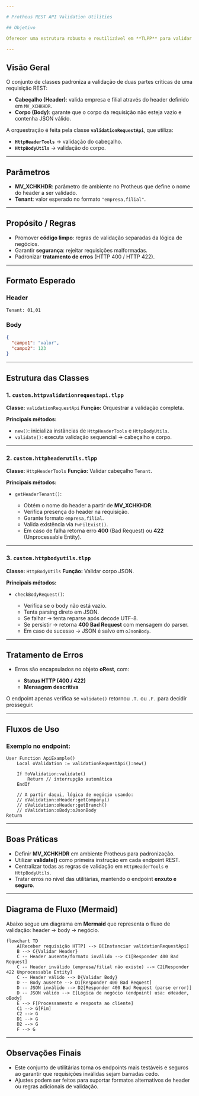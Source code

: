 ```yaml
---

# Protheus REST API Validation Utilities

## Objetivo

Oferecer uma estrutura robusta e reutilizável em **TLPP** para validar requisições HTTP recebidas por APIs REST no **TOTVS Protheus**, desacoplando a lógica de validação de cabeçalhos e corpo da lógica de negócios principal do endpoint.

---
```


## Visão Geral

O conjunto de classes padroniza a validação de duas partes críticas de uma requisição REST:

* **Cabeçalho (Header)**: valida empresa e filial através do header definido em `MV_XCHKHDR`.
* **Corpo (Body)**: garante que o corpo da requisição não esteja vazio e contenha JSON válido.

A orquestração é feita pela classe **`validationRequestApi`**, que utiliza:

* **`HttpHeaderTools`** → validação do cabeçalho.
* **`HttpBodyUtils`** → validação do corpo.

---

## Parâmetros

* **MV_XCHKHDR**: parâmetro de ambiente no Protheus que define o nome do header a ser validado.
* **Tenant**: valor esperado no formato `"empresa,filial"`.

---

## Propósito / Regras

* Promover **código limpo**: regras de validação separadas da lógica de negócios.
* Garantir **segurança**: rejeitar requisições malformadas.
* Padronizar **tratamento de erros** (HTTP 400 / HTTP 422).

---

## Formato Esperado

### Header

```http
Tenant: 01,01
```

### Body

```json
{
  "campo1": "valor",
  "campo2": 123
}
```

---

## Estrutura das Classes

### 1. `custom.httpvalidationrequestapi.tlpp`

**Classe:** `validationRequestApi`
**Função:** Orquestrar a validação completa.

**Principais métodos:**

* `new()`: inicializa instâncias de `HttpHeaderTools` e `HttpBodyUtils`.
* `validate()`: executa validação sequencial → cabeçalho e corpo.

---

### 2. `custom.httpheaderutils.tlpp`

**Classe:** `HttpHeaderTools`
**Função:** Validar cabeçalho `Tenant`.

**Principais métodos:**

* `getHeaderTenant()`:

  * Obtém o nome do header a partir de **MV_XCHKHDR**.
  * Verifica presença do header na requisição.
  * Garante formato `empresa,filial`.
  * Valida existência via `FwFilExist()`.
  * Em caso de falha retorna erro **400** (Bad Request) ou **422** (Unprocessable Entity).

---

### 3. `custom.httpbodyutils.tlpp`

**Classe:** `HttpBodyUtils`
**Função:** Validar corpo JSON.

**Principais métodos:**

* `checkBodyRequest()`:

  * Verifica se o body não está vazio.
  * Tenta parsing direto em JSON.
  * Se falhar → tenta reparse após decode UTF-8.
  * Se persistir → retorna **400 Bad Request** com mensagem do parser.
  * Em caso de sucesso → JSON é salvo em `oJsonBody`.

---

## Tratamento de Erros

* Erros são encapsulados no objeto **oRest**, com:

  * **Status HTTP (400 / 422)**
  * **Mensagem descritiva**

O endpoint apenas verifica se `validate()` retornou `.T.` ou `.F.` para decidir prosseguir.

---

## Fluxos de Uso

### Exemplo no endpoint:

```tlpp
User Function ApiExample()
    Local oValidation := validationRequestApi():new()
    
    If !oValidation:validate()
        Return // interrupção automática
    EndIf
    
    // A partir daqui, lógica de negócio usando:
    // oValidation:oHeader:getCompany()
    // oValidation:oHeader:getBranch()
    // oValidation:oBody:oJsonBody
Return
```

---

## Boas Práticas

* Definir **MV_XCHKHDR** em ambiente Protheus para padronização.
* Utilizar **validate()** como primeira instrução em cada endpoint REST.
* Centralizar todas as regras de validação em `HttpHeaderTools` e `HttpBodyUtils`.
* Tratar erros no nível das utilitárias, mantendo o endpoint **enxuto e seguro**.

---

## Diagrama de Fluxo (Mermaid)

Abaixo segue um diagrama em **Mermaid** que representa o fluxo de validação: header → body → negócio.

```mermaid
flowchart TD
    A[Receber requisição HTTP] --> B[Instanciar validationRequestApi]
    B --> C{Validar Header}
    C -- Header ausente/formato inválido --> C1[Responder 400 Bad Request]
    C -- Header inválido (empresa/filial não existe) --> C2[Responder 422 Unprocessable Entity]
    C -- Header válido --> D{Validar Body}
    D -- Body ausente --> D1[Responder 400 Bad Request]
    D -- JSON inválido --> D2[Responder 400 Bad Request (parse error)]
    D -- JSON válido --> E[Lógica de negócio (endpoint) usa: oHeader, oBody]
    E --> F[Processamento e resposta ao cliente]
    C1 --> G[Fim]
    C2 --> G
    D1 --> G
    D2 --> G
    F --> G
```

---

## Observações Finais

* Este conjunto de utilitárias torna os endpoints mais testáveis e seguros ao garantir que requisições inválidas sejam barradas cedo.
* Ajustes podem ser feitos para suportar formatos alternativos de header ou regras adicionais de validação.



